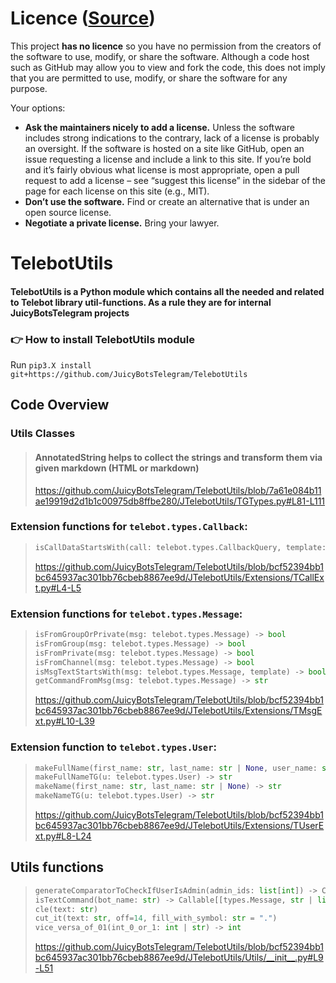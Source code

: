 # Licence ([Source](https://choosealicense.com/no-permission/))
This project **has no licence** so you have no permission from the creators of the software to use, modify, or share the software. Although a code host such as GitHub may allow you to view and fork the code, this does not imply that you are permitted to use, modify, or share the software for any purpose.

Your options:

- **Ask the maintainers nicely to add a license.** Unless the software includes strong indications to the contrary, lack of a license is probably an oversight. If the software is hosted on a site like GitHub, open an issue requesting a license and include a link to this site. If you’re bold and it’s fairly obvious what license is most appropriate, open a pull request to add a license – see “suggest this license” in the sidebar of the page for each license on this site (e.g., MIT).
- **Don’t use the software.** Find or create an alternative that is under an open source license.
- **Negotiate a private license.** Bring your lawyer.



# TelebotUtils

#### TelebotUtils is a Python module which contains all the needed and related to Telebot library util-functions. As a rule they are for internal JuicyBotsTelegram projects

### 👉 How to install TelebotUtils module
Run `pip3.X install git+https://github.com/JuicyBotsTelegram/TelebotUtils`


## Code Overview

### Utils Classes
> #### AnnotatedString helps to collect the strings and transform them via given markdown (HTML or markdown)
> https://github.com/JuicyBotsTelegram/TelebotUtils/blob/7a61e084b11ae19919d2d1b1c00975db8ffbe280/JTelebotUtils/TGTypes.py#L81-L111

### Extension functions for `telebot.types.Callback`:

> ```python
> isCallDataStartsWith(call: telebot.types.CallbackQuery, template: str) -> bool: 
> ```
>
> https://github.com/JuicyBotsTelegram/TelebotUtils/blob/bcf52394bb1bc645937ac301bb76cbeb8867ee9d/JTelebotUtils/Extensions/TCallExt.py#L4-L5


### Extension functions for `telebot.types.Message`:

> ```python
> isFromGroupOrPrivate(msg: telebot.types.Message) -> bool
> isFromGroup(msg: telebot.types.Message) -> bool
> isFromPrivate(msg: telebot.types.Message) -> bool
> isFromChannel(msg: telebot.types.Message) -> bool
> isMsgTextStartsWith(msg: telebot.types.Message, template) -> bool
> getCommandFromMsg(msg: telebot.types.Message) -> str
> ```
> 
> https://github.com/JuicyBotsTelegram/TelebotUtils/blob/bcf52394bb1bc645937ac301bb76cbeb8867ee9d/JTelebotUtils/Extensions/TMsgExt.py#L10-L39


### Extension function to `telebot.types.User`:

> ```python
> makeFullName(first_name: str, last_name: str | None, user_name: str | None) -> str
> makeFullNameTG(u: telebot.types.User) -> str
> makeName(first_name: str, last_name: str | None) -> str
> makeNameTG(u: telebot.types.User) -> str
> ```
> 
> https://github.com/JuicyBotsTelegram/TelebotUtils/blob/bcf52394bb1bc645937ac301bb76cbeb8867ee9d/JTelebotUtils/Extensions/TUserExt.py#L8-L24

## Utils functions

> ```python
> generateComparatorToCheckIfUserIsAdmin(admin_ids: list[int]) -> Callable[[types.Message], bool]
> isTextCommand(bot_name: str) -> Callable[[types.Message, str | list[str], bool], bool]
> cle(text: str)
> cut_it(text: str, off=14, fill_with_symbol: str = ".")
> vice_versa_of_01(int_0_or_1: int | str) -> int
> ```
> 
> https://github.com/JuicyBotsTelegram/TelebotUtils/blob/bcf52394bb1bc645937ac301bb76cbeb8867ee9d/JTelebotUtils/Utils/__init__.py#L9-L51
